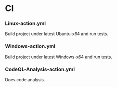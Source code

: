 # CI

### Linux-action.yml
Build project under latest Ubuntu-x64 and run tests.

### Windows-action.yml
Build project under latest Windows-x64 and run tests.

### CodeQL-Analysis-action.yml
Does code analysis.

